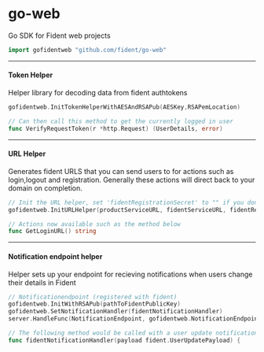 # go-web
Go SDK for Fident web projects

```go
import gofidentweb "github.com/fident/go-web"
```

---
#### Token Helper
Helper library for decoding data from fident authtokens
```go
gofidentweb.InitTokenHelperWithAESAndRSAPub(AESKey,RSAPemLocation)

// Can then call this method to get the currently logged in user
func VerifyRequestToken(r *http.Request) (UserDetails, error)
```

---
#### URL Helper
Generates fident URLS that you can send users to for actions such as login,logout and registration. Generally these actions will direct back to your domain on completion.
```go
// Init the URL helper, set 'fidentRegistrationSecret' to "" if you don't plan on using pre-registered verified registration URLs
gofidentweb.InitURLHelper(productServiceURL, fidentServiceURL, fidentRegistrationSecret)

// Actions now available such as the method below
func GetLoginURL() string 
```

---
#### Notification endpoint helper
Helper sets up your endpoint for recieving notifications when users change their details in Fident
```go
// Notificationendpoint (registered with fident)
gofidentweb.InitWithRSAPub(pathToFidentPublicKey)
gofidentweb.SetNotificationHandler(fidentNotificationHandler)
server.HandleFunc(NotificationEndpoint, gofidentweb.NotificationEndpoint)

// The following method would be called with a user update notification payload
func fidentNotificationHandler(payload fident.UserUpdatePayload) {
```
